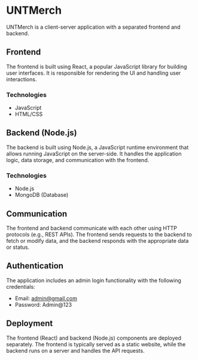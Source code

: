 # UNTMerch

UNTMerch is a client-server application with a separated frontend and backend.

## Frontend

The frontend is built using React, a popular JavaScript library for building user interfaces. It is responsible for rendering the UI and handling user interactions.

### Technologies
- JavaScript
- HTML/CSS

## Backend (Node.js)

The backend is built using Node.js, a JavaScript runtime environment that allows running JavaScript on the server-side. It handles the application logic, data storage, and communication with the frontend.

### Technologies
- Node.js
- MongoDB (Database)

## Communication

The frontend and backend communicate with each other using HTTP protocols (e.g., REST APIs). The frontend sends requests to the backend to fetch or modify data, and the backend responds with the appropriate data or status.

## Authentication

The application includes an admin login functionality with the following credentials:

- Email: admin@gmail.com
- Password: Admin@123

## Deployment

The frontend (React) and backend (Node.js) components are deployed separately. The frontend is typically served as a static website, while the backend runs on a server and handles the API requests.

